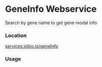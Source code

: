 # GeneInfo Webservice
Search by gene name to get gene modal info

### Location
[services.iobio.io/geneInfo](http://services.iobio.io/geneInfo)

### Usage
